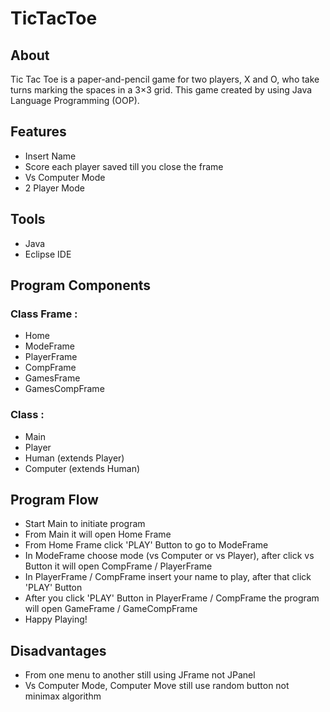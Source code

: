 # TicTacToe

## About
Tic Tac Toe is a paper-and-pencil game for two players, X and O, who take turns marking the spaces in a 3×3 grid. This game created by using Java Language Programming (OOP).

## Features
- Insert Name
- Score each player saved till you close the frame
- Vs Computer Mode
- 2 Player Mode

## Tools
- Java
- Eclipse IDE

## Program Components

### Class Frame : 
- Home
- ModeFrame
- PlayerFrame
- CompFrame
- GamesFrame
- GamesCompFrame

### Class : 
- Main
- Player
- Human (extends Player)
- Computer (extends Human)

## Program Flow
- Start Main to initiate program
- From Main it will open Home Frame
- From Home Frame click 'PLAY' Button to go to ModeFrame
- In ModeFrame choose mode (vs Computer or vs Player), after click vs Button it will open CompFrame / PlayerFrame
- In PlayerFrame / CompFrame insert your name to play, after that click 'PLAY' Button
- After you click 'PLAY' Button in PlayerFrame / CompFrame the program will open GameFrame / GameCompFrame
- Happy Playing!

## Disadvantages
- From one menu to another still using JFrame not JPanel
- Vs Computer Mode, Computer Move still use random button not minimax algorithm
